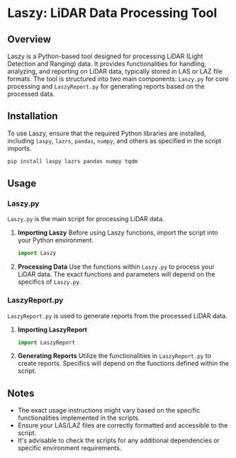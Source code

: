 
# Laszy: LiDAR Data Processing Tool

## Overview
Laszy is a Python-based tool designed for processing LiDAR (Light Detection and Ranging) data. It provides functionalities for handling, analyzing, and reporting on LiDAR data, typically stored in LAS or LAZ file formats. The tool is structured into two main components: `Laszy.py` for core processing and `LaszyReport.py` for generating reports based on the processed data.

## Installation
To use Laszy, ensure that the required Python libraries are installed, including `laspy`, `lazrs`, `pandas`, `numpy`, and others as specified in the script imports.

```bash
pip install laspy lazrs pandas numpy tqdm
```

## Usage

### Laszy.py
`Laszy.py` is the main script for processing LiDAR data.

1. **Importing Laszy**
   Before using Laszy functions, import the script into your Python environment.
   ```python
   import Laszy
   ```

2. **Processing Data**
   Use the functions within `Laszy.py` to process your LiDAR data. The exact functions and parameters will depend on the specifics of `Laszy.py`.

### LaszyReport.py
`LaszyReport.py` is used to generate reports from the processed LiDAR data.

1. **Importing LaszyReport**
   ```python
   import LaszyReport
   ```

2. **Generating Reports**
   Utilize the functionalities in `LaszyReport.py` to create reports. Specifics will depend on the functions defined within the script.

## Notes
- The exact usage instructions might vary based on the specific functionalities implemented in the scripts.
- Ensure your LAS/LAZ files are correctly formatted and accessible to the script.
- It's advisable to check the scripts for any additional dependencies or specific environment requirements.

